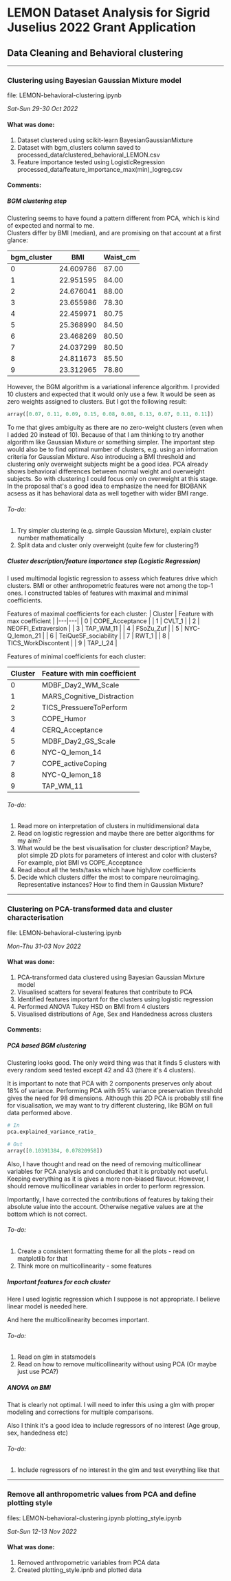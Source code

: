 # LEMON Dataset Analysis for Sigrid Juselius 2022 Grant Application
## Data Cleaning and Behavioral clustering

---
### Clustering using Bayesian Gaussian Mixture model
file: LEMON-behavioral-clustering.ipynb

*Sat-Sun 29-30 Oct 2022*

#### What was done:

1. Dataset clustered using scikit-learn BayesianGaussianMixture
2. Dataset with bgm_clusters column saved to processed_data/clustered_behavioral_LEMON.csv
3. Feature importance tested using LogisticRegression processed_data/feature_importance_max(min)_logreg.csv


#### Comments:

##### BGM clustering step

Clustering seems to have found a pattern different from PCA, which is kind of expected and normal to me.  
Clusters differ by BMI (median), and are promising on that account at a first glance:


| bgm_cluster | BMI | Waist_cm |
|---|---|---|
| 0 | 24.609786 | 87.00 |
| 1 | 22.951595 | 84.00 |
| 2 | 24.676041 | 88.00 |
| 3 | 23.655986 | 78.30 |
| 4 | 22.459971 | 80.75 |
| 5 | 25.368990 | 84.50 |
| 6 | 23.468269 | 80.50 |
| 7 | 24.037299 | 80.50 |
| 8 | 24.811673 | 85.50 |
| 9 | 23.312965 | 78.80 |

However, the BGM algorithm is a variational inference algorithm. I provided 10 clusters and expected that it would only use a few. It would be seen as zero weights assigned to clusters. But I got the following result:

```python
array([0.07, 0.11, 0.09, 0.15, 0.08, 0.08, 0.13, 0.07, 0.11, 0.11])
```

To me that gives ambiguity as there are no zero-weight clusters (even when I added 20 instead of 10). Because of that I am thinking to try another algorithm like Gaussian Mixture or something simpler. The important step would also be to find optimal number of clusters, e.g. using an information criteria for Gaussian Mixture. Also introducing a BMI threshold and clustering only overweight subjects might be a good idea. PCA already shows behavioral differences between normal weight and overweight subjects. So with clustering I could focus only on overweight at this stage.  
In the proposal that's a good idea to emphasize the need for BIOBANK acsess as it has behavioral data as well together with wider BMI range.

###### To-do:
1. Try simpler clustering (e.g. simple Gaussian Mixture), explain cluster number mathematically
2. Split data and cluster only overweight (quite few for clustering?)

##### Cluster description/feature importance step (Logistic Regression)

I used multimodal logistic regression to assess which features drive which clusters. BMI or other anthropometric features were not among the top-1 ones. I constructed tables of features with maximal and minimal coefficients.  

Features of maximal coefficients for each cluster:
| Cluster | Feature with max coefficient |
|---|---|
| 0 | COPE_Acceptance |
| 1 | CVLT_1 |
| 2 | NEOFFI_Extraversion |
| 3 | TAP_WM_11 |
| 4 | FSoZu_Zuf |
| 5 | NYC-Q_lemon_21 |
| 6 | TeiQueSF_sociability |
| 7 | RWT_1 |
| 8 | TICS_WorkDiscontent |
| 9 | TAP_I_24 |

Features of minimal coefficients for each cluster:

| Cluster | Feature with min coefficient |
|---|---|
| 0 | MDBF_Day2_WM_Scale |
| 1 | MARS_Cognitive_Distraction |
| 2 | TICS_PressuereToPerform |
| 3 | COPE_Humor |
| 4 | CERQ_Acceptance |
| 5 | MDBF_Day2_GS_Scale |
| 6 | NYC-Q_lemon_14 |
| 7 | COPE_activeCoping |
| 8 | NYC-Q_lemon_18 |
| 9 | TAP_WM_11 |


###### To-do:
1. Read more on interpretation of clusters in multidimensional data
2. Read on logistic regression and maybe there are better algorithms for my aim?
3. What would be the best visualisation for cluster description? Maybe, plot simple 2D plots for parameters of interest and color with clusters? For example, plot BMI vs COPE_Acceptance
4. Read about all the tests/tasks which have high/low coefficients
5. Decide which clusters differ the most to compare neuroimaging. Representative instances? How to find them in Gaussian Mixture?

---
### Clustering on PCA-transformed data and cluster characterisation 
file: LEMON-behavioral-clustering.ipynb

*Mon-Thu 31-03 Nov 2022*

#### What was done:
1. PCA-transformed data clustered using Bayesian Gaussian Mixture model
2. Visualised scatters for several features that contribute to PCA
3. Identified features important for the clusters using logistic regression
4. Performed ANOVA Tukey HSD on BMI from 4 clusters
5. Visualised distributions of Age, Sex and Handedness across clusters  

#### Comments:

##### PCA based BGM clustering

Clustering looks good. The only weird thing was that it finds 5 clusters with every random seed tested except 42 and 43 (there it's 4 clusters).  

It is important to note that PCA with 2 components preserves only about 18% of variance. Performing PCA with 95% variance preservation threshold gives the need for 98 dimensions. Although this 2D PCA is probably still fine for visualisation, we may want to try different clustering, like BGM on full data performed above.  

```python
# In
pca.explained_variance_ratio_

# Out
array([0.10391384, 0.07820958])
```

Also, I have thought and read on the need of removing multicollinear variables for PCA analysis and concluded that it is probably not useful. Keeping everything as it is gives a more non-biased flavour. However, I should remove multicollinear variables in order to perform regression.  

Importantly, I have corrected the contributions of features by taking their absolute value into the account. Otherwise negative values are at the bottom which is not correct.  

###### To-do:
1. Create a consistent formatting theme for all the plots - read on matplotlib for that
2. Think more on multicollinearity - some features 

##### Important features for each cluster

Here I used logistic regression which I suppose is not appropriate. I believe linear model is needed here.  

And here the multicollinearity becomes important.

###### To-do:
1. Read on glm in statsmodels
2. Read on how to remove multicollinearity without using PCA (Or maybe just use PCA?)

##### ANOVA on BMI

That is clearly not optimal. I will need to infer this using a glm with proper modeling and corrections for multiple comparisons.

Also I think it's a good idea to include regressors of no interest (Age group, sex, handedness etc)

###### To-do:
1. Include regressors of no interest in the glm and test everything like that

---
### Remove all anthropometric values from PCA and define plotting style
files: LEMON-behavioral-clustering.ipynb	plotting_style.ipynb

*Sat-Sun 12-13 Nov 2022*
#### What was done:
1. Removed anthropometric variables from PCA data                                                                                                                                                                                                                                                                                                                                                                                                                                                                                                                                                                                                                                                                                                                 
2. Created plotting_style.ipnb and plotted data